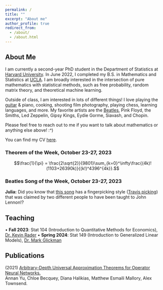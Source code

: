```yaml
---
permalink: /
title: ""
excerpt: "About me"
author_profile: true
redirect_from: 
  - /about/
  - /about.html
---
```

## About Me

I am currently a second-year PhD student in the Department of Statistics at [Harvard University](https://statistics.fas.harvard.edu/). In June 2022, I completed my B.S. in Mathematics and Statistics at [UCLA](https://ww3.math.ucla.edu/). I am broadly interested in the intersection of pure mathematics with statistical methods, such as free probability, random matrix theory, and theoretical machine learning.

Outside of class, I am interested in lots of different things! I love playing the [guitar](https://mattesmaili.github.io/files/guitar.png) & piano, cooking, shooting film photography, playing chess, learning languages, and more. My favorite artists are the [Beatles](https://open.spotify.com/playlist/07ZKf7841juhmGlI6LMfBd?si=4511ac89f1d14618), Pink Floyd, the Smiths, Led Zeppelin, Gipsy Kings, Eydie Gorme, Siavash, and Chopin.

Please feel free to reach out to me if you want to talk about mathematics or anything else above! :^)

You can find my CV [here](https://mattesmaili.github.io/files/new_resume.pdf).

### Theorem of the Week, October 23-27, 2023

$$\frac{1}{\pi} = \frac{2\sqrt{2}}{9801}\sum_{k=0}^\infty\frac{(4k)!(1103+26390k)}{(k!)^4396^{4k}}.$$

### Beatles Song of the Week, October 23-27, 2023

**Julia:** Did you know that [this song](https://open.spotify.com/track/5FnpXVgDOk2sLT58qM22Of?si=541908710b84486c) has a fingerpicking style ([Travis picking](https://acousticguitar.com/what-is-travis-picking/)) that was claimed by two different people to have been taught to John Lennon!?

## Teaching

• **Fall 2023**: Stat 104 (Introduction to Quantitative Methods for Economics), [Dr. Kevin Rader](https://statistics.fas.harvard.edu/people/kevin-rader)
• **Spring 2024**: Stat 149 (Introduction to Generalized Linear Models), [Dr. Mark Glickman](http://www.glicko.net/)

## Publications

(2021) [Arbitrary-Depth Universal Approximation Theorems for Operator Neural Networks.](https://arxiv.org/abs/2109.11354)  
Annan Yu, Chloe Becquey, Diana Halikias, Matthew Esmaili Mallory, Alex Townsend.

